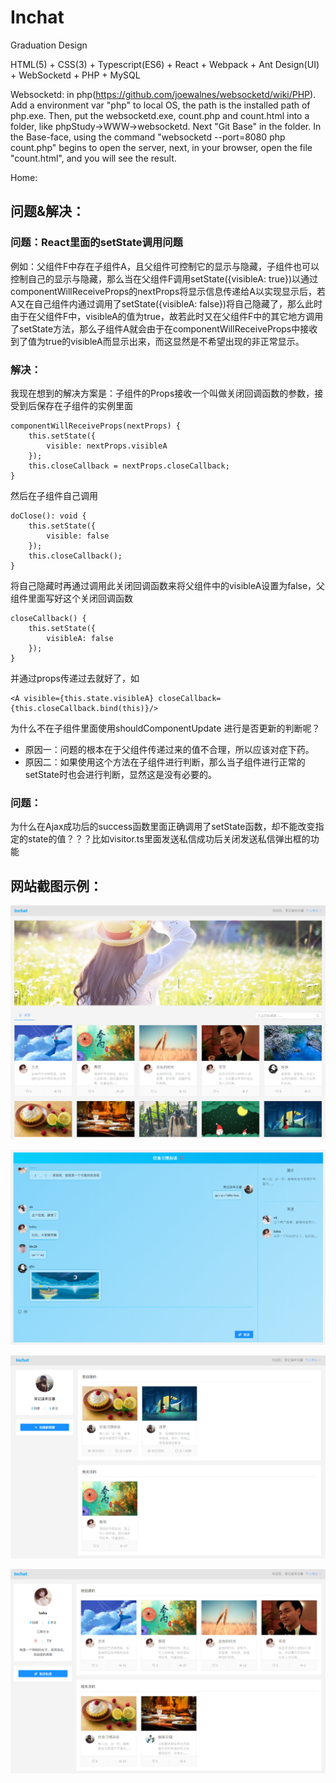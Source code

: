 # Inchat
Graduation Design

HTML(5) + CSS(3) + Typescript(ES6) + React + Webpack + Ant Design(UI) + WebSocketd + PHP + MySQL

Websocketd: in php(https://github.com/joewalnes/websocketd/wiki/PHP). Add a environment var "php" to local OS, the path is the installed path of php.exe. Then, put the websocketd.exe, count.php and count.html into a folder, like phpStudy->WWW->websocketd. Next "Git Base" in the folder. In the Base-face, using the command "websocketd --port=8080 php count.php" begins to open the server, next, in your browser, open the file "count.html", and you will see the result.


Home: 

## 问题&解决：
### 问题：React里面的setState调用问题
例如：父组件F中存在子组件A，且父组件可控制它的显示与隐藏，子组件也可以控制自己的显示与隐藏，那么当在父组件F调用setState({visibleA: true})以通过componentWillReceiveProps的nextProps将显示信息传递给A以实现显示后，若A又在自己组件内通过调用了setState({visibleA: false})将自己隐藏了，那么此时由于在父组件F中，visibleA的值为true，故若此时又在父组件F中的其它地方调用了setState方法，那么子组件A就会由于在componentWillReceiveProps中接收到了值为true的visibleA而显示出来，而这显然是不希望出现的非正常显示。

### 解决：
我现在想到的解决方案是：子组件的Props接收一个叫做关闭回调函数的参数，接受到后保存在子组件的实例里面
```
componentWillReceiveProps(nextProps) {
    this.setState({
        visible: nextProps.visibleA
    });
    this.closeCallback = nextProps.closeCallback;
}
```
然后在子组件自己调用
```
doClose(): void {
    this.setState({
        visible: false
    });
    this.closeCallback();
}
```
将自己隐藏时再通过调用此关闭回调函数来将父组件中的visibleA设置为false，父组件里面写好这个关闭回调函数
```
closeCallback() {
    this.setState({
        visibleA: false
    });
}
```
并通过props传递过去就好了，如
```
<A visible={this.state.visibleA} closeCallback={this.closeCallback.bind(this)}/>
```
为什么不在子组件里面使用shouldComponentUpdate 进行是否更新的判断呢？
* 原因一：问题的根本在于父组件传递过来的值不合理，所以应该对症下药。
* 原因二：如果使用这个方法在子组件进行判断，那么当子组件进行正常的setState时也会进行判断，显然这是没有必要的。


### 问题：
为什么在Ajax成功后的success函数里面正确调用了setState函数，却不能改变指定的state的值？？？比如visitor.ts里面发送私信成功后关闭发送私信弹出框的功能


## 网站截图示例：
![Aaron Swartz](https://raw.githubusercontent.com/gonghongchen/Inchat/master/showPics/home.png)

![Aaron Swartz](https://raw.githubusercontent.com/gonghongchen/Inchat/master/showPics/chat.png)

![Aaron Swartz](https://raw.githubusercontent.com/gonghongchen/Inchat/master/showPics/myChat.png)

![Aaron Swartz](https://raw.githubusercontent.com/gonghongchen/Inchat/master/showPics/visitor.png)
